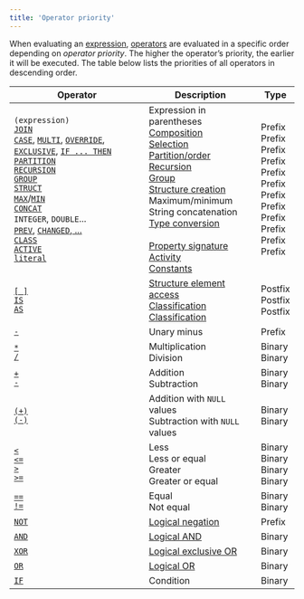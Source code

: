 ```yaml
---
title: 'Operator priority'
---
```


When evaluating an [expression](Expression.md), [operators](Property_operators_paradigm.md) are evaluated in a specific order depending on *operator priority*. The higher the operator’s priority, the earlier it will be executed. The table below lists the priorities of all operators in descending order.

|Operator|Description|Type|
|---|---|---|
|`(expression)`<br/>[`JOIN`](JOIN_operator.md)<br/>[`CASE`](CASE_operator.md), [`MULTI`](MULTI_operator.md), [`OVERRIDE`](OVERRIDE_operator.md), [`EXCLUSIVE`](EXCLUSIVE_operator.md), [`IF ... THEN`](IF_..._THEN_operator.md)<br/>[`PARTITION`](PARTITION_operator.md)<br/>[`RECURSION`](RECURSION_operator.md)<br/>[`GROUP`](GROUP_operator.md)<br/>[`STRUCT`](STRUCT_operator.md)<br/>[`MAX`](MAX_operator.md)/[`MIN`](MIN_operator.md)<br/>[`CONCAT`](CONCAT_operator.md)<br/>`INTEGER`, `DOUBLE`...<br/>[`PREV`](PREV_operator.md), [`CHANGED`, ...](Change_operators.md)<br/>[`CLASS`](Property_signature_CLASS.md)<br/>[`ACTIVE`](ACTIVE_TAB_operator.md)<br/>[`literal`](Literals.md)|Expression in parentheses<br/>[Composition](Composition_JOIN.md)<br/>[Selection](Selection_CASE_IF_MULTI_OVERRIDE_EXCLUSIVE.md)<br/>[Partition/order](Partitioning_sorting_PARTITION_..._ORDER.md)<br/>[Recursion](Recursion_RECURSION.md)<br/>[Group](Grouping_GROUP.md)<br/>[Structure creation](Structure_operators_STRUCT.md)<br/>Maximum/minimum<br/>String concatenation<br/>[Type conversion](Type_conversion.md)<br/><br/>[Property signature](Property_signature_CLASS.md)<br/>[Activity](Activity_ACTIVE.md)<br/> [Constants](Constant.md)|<br/>Prefix<br/>Prefix<br/>Prefix<br/>Prefix<br/>Prefix<br/>Prefix<br/>Prefix<br/>Prefix<br/>Prefix<br/>Prefix<br/>Prefix<br/>Prefix<br/><br/>|
|[`[ ]`](Brackets_operator.md)<br/>[`IS`](IS_AS_operators.md)<br/>[`AS`](IS_AS_operators.md)|[Structure element access](Structure_operators_STRUCT.md)<br/>[Classification](Classification_IS_AS.md)<br/>[Classification](Classification_IS_AS.md)|Postfix<br/>Postfix<br/>Postfix|
|[`-`](Arithmetic_operators.md)|Unary minus|Prefix|
|[`*`](Arithmetic_operators.md)<br/>[`/`](Arithmetic_operators.md)|Multiplication<br/>Division|Binary<br/>Binary|
|[`+`](Arithmetic_operators.md)<br/>[`-`](Arithmetic_operators.md)|Addition<br/>Subtraction|Binary<br/>Binary|
|[`(+)`](Arithmetic_operators.md)<br/>[`(-)`](Arithmetic_operators.md)|Addition with `NULL` values<br/>Subtraction with `NULL` values|Binary<br/>Binary|
|[`<`](Comparison_operators.md)<br/>[`<=`](Comparison_operators.md)<br/>[`>`](Comparison_operators.md)<br/>[`>=`](Comparison_operators.md)|Less<br/>Less or equal<br/>Greater<br/>Greater or equal|Binary<br/>Binary<br/>Binary<br/>Binary|
|[`==`](Comparison_operators.md)<br/>[`!=`](Comparison_operators.md)|Equal<br/>Not equal|Binary<br/>Binary|
|[`NOT`](AND_OR_NOT_XOR_operators.md)|[Logical negation](Logical_operators_AND_OR_NOT_XOR.md)|Prefix|
|[`AND`](AND_OR_NOT_XOR_operators.md)|[Logical AND](Logical_operators_AND_OR_NOT_XOR.md)|Binary|
|[`XOR`](AND_OR_NOT_XOR_operators.md)|[Logical exclusive OR](Logical_operators_AND_OR_NOT_XOR.md)|Binary|
|[`OR`](AND_OR_NOT_XOR_operators.md)|[Logical OR](Logical_operators_AND_OR_NOT_XOR.md)|Binary|
|[`IF`](IF_operator.md)|Condition|Binary|
 
